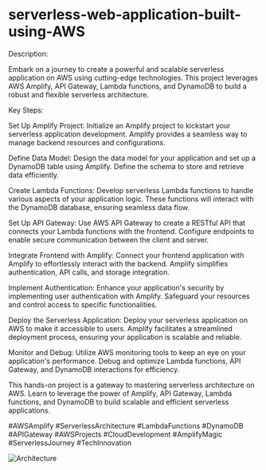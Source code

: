 # serverless-web-application-built-using-AWS
Description:

Embark on a journey to create a powerful and scalable serverless application on AWS using cutting-edge technologies. This project leverages AWS Amplify, API Gateway, Lambda functions, and DynamoDB to build a robust and flexible serverless architecture.

Key Steps:

Set Up Amplify Project:
Initialize an Amplify project to kickstart your serverless application development. Amplify provides a seamless way to manage backend resources and configurations.

Define Data Model:
Design the data model for your application and set up a DynamoDB table using Amplify. Define the schema to store and retrieve data efficiently.

Create Lambda Functions:
Develop serverless Lambda functions to handle various aspects of your application logic. These functions will interact with the DynamoDB database, ensuring seamless data flow.

Set Up API Gateway:
Use AWS API Gateway to create a RESTful API that connects your Lambda functions with the frontend. Configure endpoints to enable secure communication between the client and server.

Integrate Frontend with Amplify:
Connect your frontend application with Amplify to effortlessly interact with the backend. Amplify simplifies authentication, API calls, and storage integration.

Implement Authentication:
Enhance your application's security by implementing user authentication with Amplify. Safeguard your resources and control access to specific functionalities.

Deploy the Serverless Application:
Deploy your serverless application on AWS to make it accessible to users. Amplify facilitates a streamlined deployment process, ensuring your application is scalable and reliable.

Monitor and Debug:
Utilize AWS monitoring tools to keep an eye on your application's performance. Debug and optimize Lambda functions, API Gateway, and DynamoDB interactions for efficiency.

This hands-on project is a gateway to mastering serverless architecture on AWS. Learn to leverage the power of Amplify, API Gateway, Lambda functions, and DynamoDB to build scalable and efficient serverless applications.

#AWSAmplify #ServerlessArchitecture #LambdaFunctions #DynamoDB #APIGateway #AWSProjects #CloudDevelopment #AmplifyMagic #ServerlessJourney #TechInnovation


![Architecture](C:\Users\Samue\Downloads\power_of_math_aws\architecture.png)



